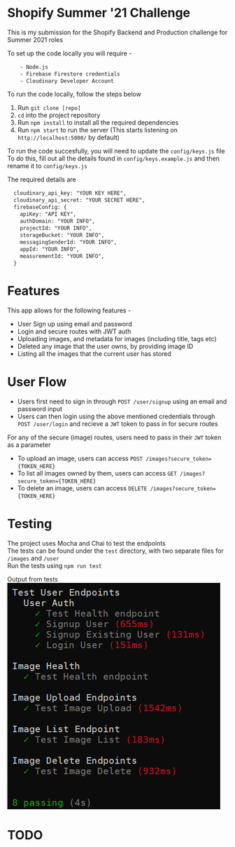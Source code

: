 # Shopify Summer '21 Challenge

This is my submission for the Shopify Backend and Production challenge for Summer 2021 roles

To set up the code locally you will require -

```
    - Node.js
    - Firebase Firestore credentials
    - Cloudinary Developer Account
```

To run the code locally, follow the steps below  
1. Run `git clone [repo]`  
2. `cd` into the project repository  
3. Run `npm install` to install all the required dependencies
4. Run `npm start` to run the server (This starts listening on `http://localhost:5000/` by default)

To run the code succesfully, you will need to update the `config/keys.js` file  
To do this, fill out all the details found in `config/keys.example.js` and then rename it to `config/keys.js`  

The required details are  
```
  cloudinary_api_key: "YOUR KEY HERE",
  cloudinary_api_secret: "YOUR SECRET HERE",
  firebaseConfig: {
    apiKey: "API KEY",
    authDomain: "YOUR INFO",
    projectId: "YOUR INFO",
    storageBucket: "YOUR INFO",
    messagingSenderId: "YOUR INFO",
    appId: "YOUR INFO",
    measurementId: "YOUR INFO",
  }
```

# Features

This app allows for the following features -  
- User Sign up using email and password
- Login and secure routes with JWT auth
- Uploading images, and metadata for images (including title, tags etc)
- Deleted any image that the user owns, by providing image ID
- Listing all the images that the current user has stored

# User Flow

- Users first need to sign in through `POST /user/signup` using an email and password input  
- Users can then login using the above mentioned credentials through `POST /user/login` and recieve a `JWT` token to pass in for secure routes

For any of the secure (image) routes, users need to pass in their `JWT` token as a parameter
- To upload an image, users can access `POST /images?secure_token={TOKEN_HERE}`
- To list all images owned by them, users can access `GET /images?secure_token={TOKEN_HERE}`
- To delete an image, users can access `DELETE /images?secure_token={TOKEN_HERE}`

# Testing

The project uses Mocha and Chai to test the endpoints  
The tests can be found under the `test` directory, with two separate files for `/images` and `/user`  
Run the tests using `npm run test`

Output from tests
![Test Output](screenshots/test.png "Test Output")


# TODO